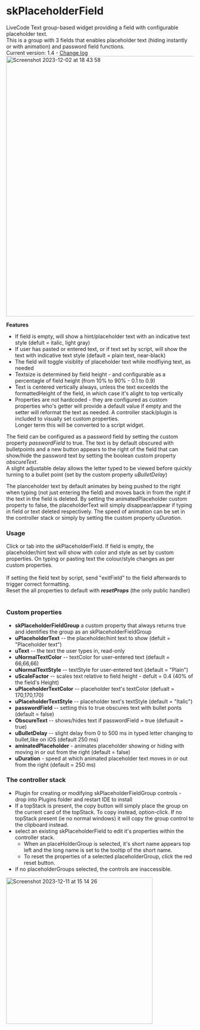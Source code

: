 # skPlaceholderField
LiveCode Text group-based widget providing a field with configurable placeholder text.  
This is a group with 3 fields that enables placeholder text (hiding instantly or with animation) and password field functions.  
Current version: 1.4 - [Change log](changelog.md)    
<img width="699" alt="Screenshot 2023-12-02 at 18 43 58" src="https://github.com/stam66/skPlaceholderField/assets/5677273/c45128c2-b2cc-4c6a-b669-b3e06c61f88a">

**Features**
 - If field is empty, will show a hint/placeholder text with an indicative text style (defult = italic, light gray)
 - If user has pasted or entered text, or if text set by script, will show the text with indicative text style (default = plain text, near-black)
 - The field will toggle visiblity of placeholder text while modfiying text, as needed
 - Textsize is determined by field height - and configurable as a percentagle of field height (from 10% to 90% - 0.1 to 0.9)
 - Text is centered vertically always, unless the text exceelds the formattedHeight of the field, in which case it's alight to top vertically
 - Properties are not hardcoded - they are configured as custom properties who's getter will provide a default value if empty and the setter will reformat the text as needed.
A controller stack/plugin is included to visually set custom properties.<br>
Longer term this will be converted to a script widget.  

The field can be configured as a password field by setting the custom property _passwordField_ to true. The text is by default obscured with bulletpoints and a new button appears to the right of the field that can show/hide the password text by setting the boolean custom property _obscureText_.  
A slight adjustable delay allows the letter typed to be viewed before quickly turning to a bullet point (set by the custom property _uBulletDelay_)  

The planceholder text by default animates by being pushed to the right when typing (not just entering the field) and moves back in from the right if the text in the field is deleted. By setting the animatedPlaceholder custom property to false, the placeholderText will simply disappear/appear if typing in field or text deleted respectively. The speed of animation can be set in the controller stack or simply by setting the custom property _uDuration_.

### Usage
Click or tab into the skPlaceholderField. If field is empty, the placeholder/hint text will show with color and style as set by custom properties. On typing or pasting text the colour/style changes as per custom properties. <br><br>
If setting the field text by script, send "exitField" to the field afterwards to trigger correct formatting.  
Reset the all properties to default with **_resetProps_** (the only public handler)<br><br>

### Custom properties
* **skPlaceholderFieldGroup** a custom property that always returns true and identifies the group as an skPlaceholderFieldGroup
* **uPlaceholderText** -- the placeholder/hint text to show (defult = "Placeholder text")
* **uText** -- the text the user types in, read-only
* **uNormalTextColor** -- textColor for user-entered text (default = 66,66,66)
* **uNormalTextStyle** -- textStyle for user-entered text (default = "Plain")
* **uScaleFactor** -- scales text relative to field height - defult = 0.4 (40% of the field's Height)
* **uPlaceholderTextColor** -- placeholder text's textColor (defualt = 170,170,170)
* **uPlaceholderTextStyle** -- placeholder text's textStyle (default = "Italic")
* **passwordField** -- setting this to true obscures text with bullet ponts (default = false)
* **ObscureText** -- shows/hides text if passwordField = true (defuault = true)
* **uBulletDelay** -- slight delay from 0 to 500 ms in typed letter changing to bullet,like on iOS (default 250 ms)
* **aminatedPlaceholder** - animates placeholder showing or hiding with moving in or out from the right (default = false)
* **uDuration** - speed at which animated placeholder text moves in or out from the right (default = 250 ms)

### The controller stack
- Plugin for creating or modifying skPlaceholderFieldGroup controls - drop into Plugins folder and restart IDE to install
- If a topStack is present, the copy button will simply place the group on the current card of the topStack. To copy instead, option-click. If no topStack present (ie no normal windows) it will copy the group control to the clipboard instead.
- select an existing skPlaceholderField to edit it's properties within the controller stack.
  - When an placeHolderGroup is selected, it's short name appears top left and the long name is set to the tooltip of the short name.
  - To reset the properties of a selected placeholderGroup, click the red reset button.
- if no placeholderGroups selected, the controls are inaccessible.
<img width="393" alt="Screenshot 2023-12-11 at 15 14 26" src="https://github.com/stam66/skPlaceholderField/assets/5677273/140d91c2-de77-4436-a553-2405c2dd3391">


